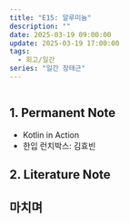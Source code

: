 ```yaml
---
title: "E15: 알루미늄"
description: ""
date: 2025-03-19 09:00:00
update: 2025-03-19 17:00:00
tags:
  - 회고/일간
series: "일간 장태근" 
---
```


![]()

## 1. Permanent Note

- Kotlin in Action
- 한입 런치박스: 김효빈

## 2. Literature Note

## 마치며 

